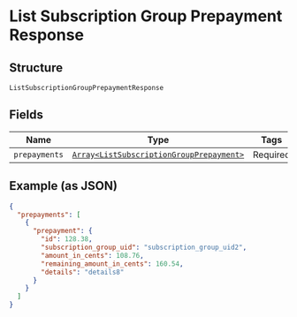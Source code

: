 
# List Subscription Group Prepayment Response

## Structure

`ListSubscriptionGroupPrepaymentResponse`

## Fields

| Name | Type | Tags | Description |
|  --- | --- | --- | --- |
| `prepayments` | [`Array<ListSubscriptionGroupPrepayment>`](../../doc/models/list-subscription-group-prepayment.md) | Required | - |

## Example (as JSON)

```json
{
  "prepayments": [
    {
      "prepayment": {
        "id": 128.38,
        "subscription_group_uid": "subscription_group_uid2",
        "amount_in_cents": 108.76,
        "remaining_amount_in_cents": 160.54,
        "details": "details8"
      }
    }
  ]
}
```

